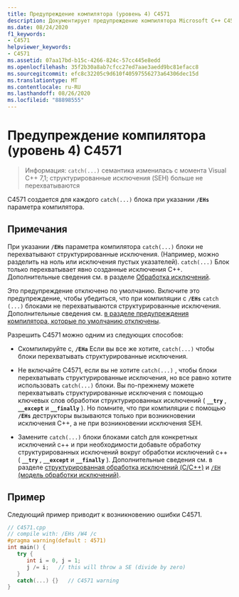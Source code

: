 ```yaml
---
title: Предупреждение компилятора (уровень 4) C4571
description: Документирует предупреждение компилятора Microsoft C++ C4571.
ms.date: 08/24/2020
f1_keywords:
- C4571
helpviewer_keywords:
- C4571
ms.assetid: 07aa17bd-b15c-4266-824c-57cc445e8edd
ms.openlocfilehash: 35f2b30a8ab7cfcc27ed7aae3aedd9bc81efacc8
ms.sourcegitcommit: efc8c32205c9d610f40597556273a64306dec15d
ms.translationtype: MT
ms.contentlocale: ru-RU
ms.lasthandoff: 08/26/2020
ms.locfileid: "88898555"
---
```

# <a name="compiler-warning-level-4-c4571"></a>Предупреждение компилятора (уровень 4) C4571

> Информация: `catch(...)` семантика изменилась с момента Visual C++ 7,1; структурированные исключения (SEH) больше не перехватываются

C4571 создается для каждого `catch(...)` блока при указании **`/EHs`** параметра компилятора.

## <a name="remarks"></a>Примечания

При указании **`/EHs`** параметра компилятора `catch(...)` блоки не перехватывают структурированные исключения. (Например, можно разделить на ноль или исключения пустых указателей). `catch(...)` Блок только перехватывает явно созданные исключения C++. Дополнительные сведения см. в разделе [Обработка исключений](../../cpp/exception-handling-in-visual-cpp.md).

Это предупреждение отключено по умолчанию.  Включите это предупреждение, чтобы убедиться, что при компиляции с **`/EHs`** `catch (...)` блоками не перехватываются структурированные исключения. Дополнительные сведения см. [в разделе предупреждения компилятора, которые по умолчанию отключены](../../preprocessor/compiler-warnings-that-are-off-by-default.md).

Разрешить C4571 можно одним из следующих способов:

- Скомпилируйте с, **`/EHa`** Если вы все же хотите, `catch(...)` чтобы блоки перехватывать структурированные исключения.

- Не включайте C4571, если вы не хотите `catch(...)` , чтобы блоки перехватывать структурированные исключения, но все равно хотите использовать `catch(...)` блоки.  Вы по-прежнему можете перехватывать структурированные исключения с помощью ключевых слов обработки структурированных исключений ( **`__try`** , **`__except`** и **`__finally`** ).  Но помните, что при компиляции с помощью **`/EHs`** деструкторы вызываются только при возникновении исключения C++, а не при возникновении исключения SEH.

- Замените `catch(...)` блоки блоками catch для конкретных исключений c++ и при необходимости добавьте обработку структурированных исключений вокруг обработки исключений c++ ( **`__try`** , **`__except`** и **`__finally`** ).   Дополнительные сведения см. в разделе [структурированная обработка исключений (C/C++)](../../cpp/structured-exception-handling-c-cpp.md) и [ `/EH` (модель обработки исключений)](../../build/reference/eh-exception-handling-model.md).

## <a name="example"></a>Пример

Следующий пример приводит к возникновению ошибки C4571.

```cpp
// C4571.cpp
// compile with: /EHs /W4 /c
#pragma warning(default : 4571)
int main() {
   try {
      int i = 0, j = 1;
      j /= i;   // this will throw a SE (divide by zero)
   }
   catch(...) {}   // C4571 warning
}
```
